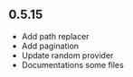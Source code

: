 ## 0.5.15

* Add path replacer
* Add pagination
* Update random provider
* Documentations some files
